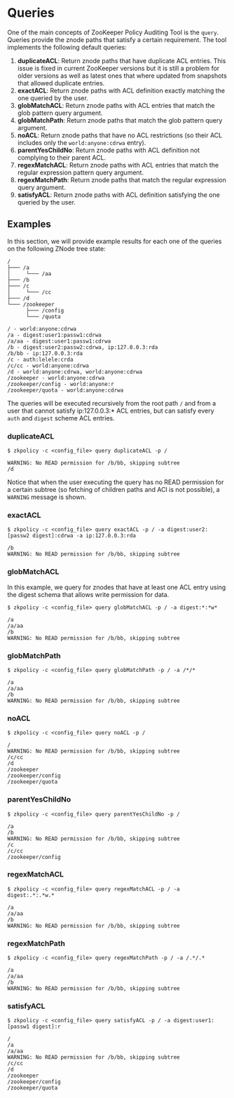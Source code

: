 # Queries

One of the main concepts of ZooKeeper Policy Auditing Tool is the `query`. Queries provide the znode paths that satisfy a certain requirement. The tool implements the following default queries:

1. **duplicateACL**: Return znode paths that have duplicate ACL entries. This issue is fixed in current ZooKeeper versions but it is still a problem for older versions as well as latest ones that where updated from snapshots that allowed duplicate entries.
2. **exactACL**: Return znode paths with ACL definition exactly matching the one queried by the user.
3. **globMatchACL**: Return znode paths with ACL entries that match the glob pattern query argument.
4. **globMatchPath**: Return znode paths that match the glob pattern query argument.
5. **noACL**: Return znode paths that have no ACL restrictions (so their ACL includes only the `world:anyone:cdrwa` entry).
6. **parentYesChildNo**: Return znode paths with ACL definition not complying to their parent ACL.
7. **regexMatchACL**: Return znode paths with ACL entries that match the regular expression pattern query argument.
8. **regexMatchPath**: Return znode paths that match the regular expression query argument.
9. **satisfyACL**: Return znode paths with ACL definition satisfying the one queried by the user.

## Examples
In this section, we will provide example results for each one of the queries on the following ZNode tree state:

```
/
├─── /a
│     └─── /aa
├─── /b
├─── /c
│     └─── /cc
├─── /d
└─── /zookeeper
      ├─── /config
      └─── /quota
```

```
/ - world:anyone:cdrwa 
/a - digest:user1:passw1:cdrwa
/a/aa - digest:user1:passw1:cdrwa
/b - digest:user2:passw2:cdrwa, ip:127.0.0.3:rda
/b/bb - ip:127.0.0.3:rda
/c - auth:lelele:crda
/c/cc - world:anyone:cdrwa
/d - world:anyone:cdrwa, world:anyone:cdrwa
/zookeeper - world:anyone:cdrwa
/zookeeper/config - world:anyone:r
/zookeeper/quota - world:anyone:cdrwa
```
The queries will be executed recursively from the root path `/` and from a user that cannot satisfy ip:127.0.0.3:* ACL entries, but can satisfy every `auth` and `digest` scheme ACL entries.

### duplicateACL
```
$ zkpolicy -c <config_file> query duplicateACL -p /

WARNING: No READ permission for /b/bb, skipping subtree
/d
``` 

Notice that when the user executing the query has no READ permission for a certain subtree (so fetching of children paths and ACl is not possible), a `WARNING` message is shown.

### exactACL
```
$ zkpolicy -c <config_file> query exactACL -p / -a digest:user2:[passw2 digest]:cdrwa -a ip:127.0.0.3:rda

/b
WARNING: No READ permission for /b/bb, skipping subtree
``` 

### globMatchACL
In this example, we query for znodes that have at least one ACL entry using the digest schema that allows write permission for data.
```
$ zkpolicy -c <config_file> query globMatchACL -p / -a digest:*:*w*

/a
/a/aa
/b
WARNING: No READ permission for /b/bb, skipping subtree
``` 

### globMatchPath
```
$ zkpolicy -c <config_file> query globMatchPath -p / -a /*/*

/a
/a/aa
/b
WARNING: No READ permission for /b/bb, skipping subtree
```

### noACL
```
$ zkpolicy -c <config_file> query noACL -p / 

/
WARNING: No READ permission for /b/bb, skipping subtree
/c/cc
/d
/zookeeper
/zookeeper/config
/zookeeper/quota
```

### parentYesChildNo
```
$ zkpolicy -c <config_file> query parentYesChildNo -p / 

/a
/b
WARNING: No READ permission for /b/bb, skipping subtree
/c
/c/cc
/zookeeper/config
```

### regexMatchACL
```
$ zkpolicy -c <config_file> query regexMatchACL -p / -a digest:.*:.*w.*

/a
/a/aa
/b
WARNING: No READ permission for /b/bb, skipping subtree
```

### regexMatchPath
```
$ zkpolicy -c <config_file> query regexMatchPath -p / -a /.*/.*

/a
/a/aa
/b
WARNING: No READ permission for /b/bb, skipping subtree
```

### satisfyACL
```
$ zkpolicy -c <config_file> query satisfyACL -p / -a digest:user1:[passw1 digest]:r

/
/a
/a/aa
WARNING: No READ permission for /b/bb, skipping subtree
/c/cc
/d
/zookeeper
/zookeeper/config
/zookeeper/quota
```



